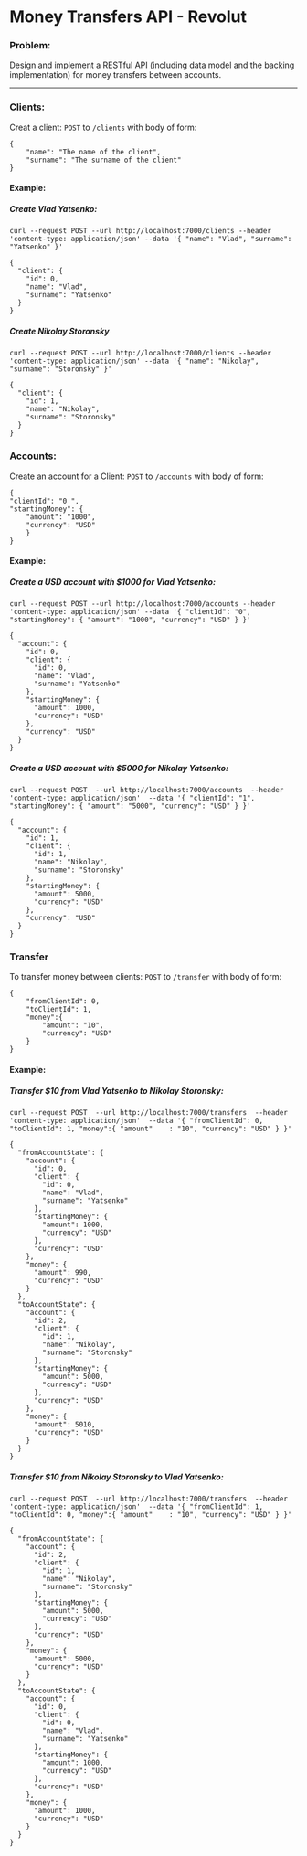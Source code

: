 # Money Transfers API - Revolut

### Problem:
Design and implement a RESTful API (including data model and the backing implementation)
for money transfers between accounts.

---

### Clients:
Creat a client: `POST` to `/clients` with body of form:
```
{
    "name": "The name of the client",
    "surname": "The surname of the client"
}
```


#### Example:

##### Create Vlad Yatsenko:

`curl --request POST
   --url http://localhost:7000/clients
   --header 'content-type: application/json'
   --data '{
 	"name": "Vlad",
 	"surname": "Yatsenko"
 }'`

```
{
  "client": {
    "id": 0,
    "name": "Vlad",
    "surname": "Yatsenko"
  }
}
```

##### Create Nikolay Storonsky
`curl --request POST
   --url http://localhost:7000/clients
   --header 'content-type: application/json'
   --data '{
 	"name": "Nikolay",
 	"surname": "Storonsky"
 }'`
 
 ```
 {
   "client": {
     "id": 1,
     "name": "Nikolay",
     "surname": "Storonsky"
   }
 }
 ```




### Accounts:
Create an account for a Client: `POST` to `/accounts` with body of form:
```
{
"clientId": "0 ",
"startingMoney": {
    "amount": "1000",
    "currency": "USD"
    }
}
```

#### Example:
##### Create a USD account with $1000 for Vlad Yatsenko:

`curl --request POST
   --url http://localhost:7000/accounts
   --header 'content-type: application/json'
   --data '{
 	"clientId": "0",
 	"startingMoney": {
 		"amount": "1000",
 		"currency": "USD"
 	}
 }'`

```
{
  "account": {
    "id": 0,
    "client": {
      "id": 0,
      "name": "Vlad",
      "surname": "Yatsenko"
    },
    "startingMoney": {
      "amount": 1000,
      "currency": "USD"
    },
    "currency": "USD"
  }
}
```
 
#####  Create a USD account with $5000 for Nikolay Yatsenko:
 
 `curl --request POST 
    --url http://localhost:7000/accounts 
    --header 'content-type: application/json' 
    --data '{
  	"clientId": "1",
  	"startingMoney": {
  		"amount": "5000",
  		"currency": "USD"
  	}
  }'`

  ```
  {
    "account": {
      "id": 1,
      "client": {
        "id": 1,
        "name": "Nikolay",
        "surname": "Storonsky"
      },
      "startingMoney": {
        "amount": 5000,
        "currency": "USD"
      },
      "currency": "USD"
    }
  }
  ```
  
### Transfer
To transfer money between clients: `POST` to `/transfer` with body of form:
```
{
    "fromClientId": 0,
    "toClientId": 1,
    "money":{
        "amount": "10",
        "currency": "USD"
    }
}
```
#### Example:
##### Transfer $10 from Vlad Yatsenko to Nikolay Storonsky:

`curl --request POST 
   --url http://localhost:7000/transfers 
   --header 'content-type: application/json' 
   --data '{
 	"fromClientId": 0,
 	"toClientId": 1,
 	"money":{
 		"amount"	: "10",
 		"currency": "USD"
 	}
 }'`

 ```
 {
   "fromAccountState": {
     "account": {
       "id": 0,
       "client": {
         "id": 0,
         "name": "Vlad",
         "surname": "Yatsenko"
       },
       "startingMoney": {
         "amount": 1000,
         "currency": "USD"
       },
       "currency": "USD"
     },
     "money": {
       "amount": 990,
       "currency": "USD"
     }
   },
   "toAccountState": {
     "account": {
       "id": 2,
       "client": {
         "id": 1,
         "name": "Nikolay",
         "surname": "Storonsky"
       },
       "startingMoney": {
         "amount": 5000,
         "currency": "USD"
       },
       "currency": "USD"
     },
     "money": {
       "amount": 5010,
       "currency": "USD"
     }
   }
 }
 ```
 
##### Transfer $10 from Nikolay Storonsky to Vlad Yatsenko:
 
 `curl --request POST 
    --url http://localhost:7000/transfers 
    --header 'content-type: application/json' 
    --data '{
  	"fromClientId": 1,
  	"toClientId": 0,
  	"money":{
  		"amount"	: "10",
  		"currency": "USD"
  	}
  }'`

  ```
  {
    "fromAccountState": {
      "account": {
        "id": 2,
        "client": {
          "id": 1,
          "name": "Nikolay",
          "surname": "Storonsky"
        },
        "startingMoney": {
          "amount": 5000,
          "currency": "USD"
        },
        "currency": "USD"
      },
      "money": {
        "amount": 5000,
        "currency": "USD"
      }
    },
    "toAccountState": {
      "account": {
        "id": 0,
        "client": {
          "id": 0,
          "name": "Vlad",
          "surname": "Yatsenko"
        },
        "startingMoney": {
          "amount": 1000,
          "currency": "USD"
        },
        "currency": "USD"
      },
      "money": {
        "amount": 1000,
        "currency": "USD"
      }
    }
  }
  ```